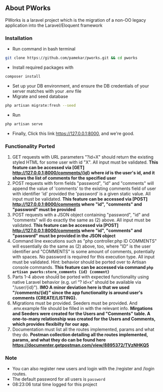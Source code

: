 ## About PWorks

PWorks is a laravel project which is the migration of a non-OO legacy application into the Laravel/Eloquent framework

### Installation
- Run command in bash terminal 
```bash
git clone https://github.com/pamekar/pworks.git && cd pworks
```
- Install required packages with
```bash
composer install
```
- Set up your DB environment, and ensure the DB credentials of your server matches with your .env file 
- Migrate and seed database
```bash
php artisan migrate:fresh --seed
```
- Run
```bash
php artisan serve
```
- Finally, Click this link https://127.0.0.1:8000, and we're good.

### Functionality Ported
1. GET requests with URL parameters "?id=X" should return the existing styled HTML for some user with
id "X". All input must be validated. **This feature can be accessed via [GET] http://127.0.0.1:8000/comments/{id} where 
_id_ is the user's id, and it shows the list of comments for the specified user** 
2. POST requests with form fields "password", "id" and "comments" will append the value of 'comments'
to the existing comments field of user with identifier 'id' provided the 'password' is a given static value.
All input must be validated. **This feature can be accessed via [POST] http://127.0.0.1:8000/comments where "id", 
"comments" and "password" must be provided**
3. POST requests with a JSON object containing "password", "id" and "comments" will do exactly the
same as (2) above. All input must be validated. **This feature can be accessed via [POST] http://127.0.0.1:8000/comments 
where "id", "comments" and "password" must be provided in the JSON object**
4. Command line executions such as "php controller.php ID COMMENTS" will essentially do the same as
(2) above, too, where "ID" is the user identifier and "COMMENTS" is some amount of comments,
potentially with spaces. No password is required for this execution type. All input must be validated.
Hint: behavior should be ported over to Artisan console commands. **This feature can be accessed via command 
`php artisan pworks:store_comments {id} {comment}`**
5. Parts 1-4 above should be ported with expected functionality using native Laravel behavior (e.g. url “?
id=x” should be available via "/user/{id}"). **IMO A minor deviation here is that we used "/comments/{id}" since the app 
functionality is around user's comments {CREATE/LISTING}.**
6. Migrations must be provided. Seeders must be provided. And .env.example file should be filled in with
the relevant info. **Mirgations and Seeders were created for the Users and "Comments" table. A one-to-many relationship 
was created for the Users and Comments, which provides flexibilty for our app.**
7. Documentation must list all the routes implemented, params and what they do. **Postman collection detailing all the 
routes implemented, params, and what they do can be found here https://documenter.getpostman.com/view/8895372/TVzNHKQ5**

### Note
- You can also register new users and login with the /register and /login routes.
- The default password for all users is `password`
- 08:23:06 total time logged for this project
